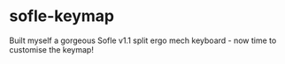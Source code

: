 # sofle-keymap
Built myself a gorgeous Sofle v1.1 split ergo mech keyboard - now time to customise the keymap!
